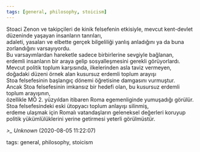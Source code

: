 ```yaml
---
tags: [general, philosophy, stoicism]
---
```


Stoaci Zenon ve takipçileri de kinik felsefenin etkisiyle, mevcut kent-devlet düzeninde yaşayan insanların tanrıları,  
adaleti, yasaları ve elbette gerçek bilgeliliği yanlış anladığını ya da buna zorlandığını varsayıyordu.  
Bu varsayımlardan hareketle sadece birbirlerine sevgiyle bağlanan,  
erdemli insanların bir araya gelip sosyalleşmesini gerekli görüyorlardı.  
Mevcut politik toplum karşısında, ilkelerinden asla taviz vermeyen,  
doğadaki düzeni örnek alan kusursuz erdemli toplum arayışı  
Stoa felsefesinin başlangıç dönemi öğretisine damgasını vurmuştur.  
Ancak Stoa felsefesinin imkansız bir hedefi olan, bu kusursuz erdemli toplum arayışının,  
özellikle MÖ 2. yüzyıldan itibaren Roma egemenliginde yumuşadığı görülür.  
Stoa felsefesindeki eski ütopyacı toplum anlayışı silinmiş,  
erdeme ulaşmak için Romalı vatandaşların geleneksel değerleri koruyup  
politik yükümlülüklerini yerine getirmesi yeterli görülmüstür.

*>_ Unknown* (2020-08-05 11:22:07)

tags: general, philosophy, stoicism


